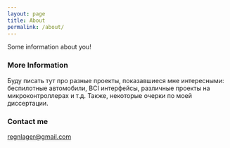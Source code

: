 ```yaml
---
layout: page
title: About
permalink: /about/
---
```


Some information about you!

### More Information

Буду писать тут про разные проекты, показавшиеся мне интересными: беспилотные автомобили, BCI интерфейсы, различные проекты на микроконтроллерах и т.д. 
Также, некоторые очерки по моей диссертации.

### Contact me

[regnlager@gmail.com](mailto:regnlager@gmail.com)
